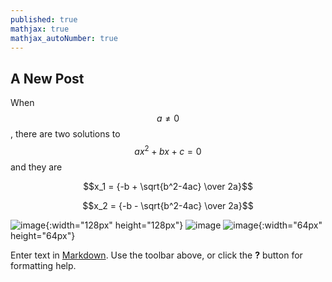 ```yaml
---
published: true
mathjax: true
mathjax_autoNumber: true
---
```


## A New Post

When $$a \ne 0$$, there are two solutions to $$ax^2 + bx + c = 0$$ and they are

$$x_1 = {-b + \sqrt{b^2-4ac} \over 2a}$$


$$x_2 = {-b - \sqrt{b^2-4ac} \over 2a}$$


![image]({{site.baseurl}}/assets/images/1.jpg){:width="128px" height="128px"}
![image]({{site.baseurl}}/assets/images/1.jpg)
![image]({{site.baseurl}}/assets/images/1.jpg){:width="64px" height="64px"}




Enter text in [Markdown](http://daringfireball.net/projects/markdown/). Use the toolbar above, or click the **?** button for formatting help.
